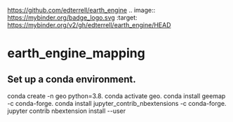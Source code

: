 https://github.com/edterrell/earth_engine
.. image:: https://mybinder.org/badge_logo.svg
 :target: https://mybinder.org/v2/gh/edterrell/earth_engine/HEAD
 
# earth_engine_mapping
## Set up a conda environment. 

conda create -n geo python=3.8. 
conda activate geo. 
conda install geemap -c conda-forge. 
conda install jupyter_contrib_nbextensions -c conda-forge. 
jupyter contrib nbextension install --user
